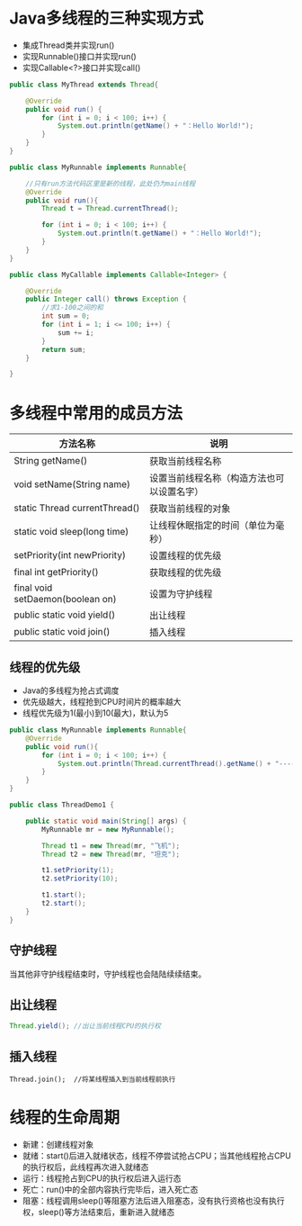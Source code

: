 # Java多线程的三种实现方式

- 集成Thread类并实现run()
- 实现Runnable()接口并实现run()
- 实现Callable<?>接口并实现call()

```java
public class MyThread extends Thread{

    @Override
    public void run() {
        for (int i = 0; i < 100; i++) {
            System.out.println(getName() + "：Hello World!");
        }
    }
}
```

```java
public class MyRunnable implements Runnable{

    //只有run方法代码区里是新的线程，此处仍为main线程
    @Override
    public void run(){
        Thread t = Thread.currentThread();

        for (int i = 0; i < 100; i++) {
            System.out.println(t.getName() + "：Hello World!");
        }
    }
}
```

```java
public class MyCallable implements Callable<Integer> {

    @Override
    public Integer call() throws Exception {
        //求1-100之间的和
        int sum = 0;
        for (int i = 1; i <= 100; i++) {
            sum += i;
        }
        return sum;
    }

}
```



# 多线程中常用的成员方法

| 方法名称                         | 说明                                       |
| -------------------------------- | ------------------------------------------ |
| String getName()                 | 获取当前线程名称                           |
| void setName(String name)        | 设置当前线程名称（构造方法也可以设置名字） |
| static Thread currentThread()    | 获取当前线程的对象                         |
| static void sleep(long time)     | 让线程休眠指定的时间（单位为毫秒）         |
| setPriority(int newPriority)     | 设置线程的优先级                           |
| final int getPriority()          | 获取线程的优先级                           |
| final void setDaemon(boolean on) | 设置为守护线程                             |
| public static void yield()       | 出让线程                                   |
| public static void join()        | 插入线程                                   |



## 线程的优先级

- Java的多线程为抢占式调度
- 优先级越大，线程抢到CPU时间片的概率越大
- 线程优先级为1(最小)到10(最大)，默认为5

```java
public class MyRunnable implements Runnable{
    @Override
    public void run(){
        for (int i = 0; i < 100; i++) {
            System.out.println(Thread.currentThread().getName() + "------" + i);
        }
    }
}
```

```java
public class ThreadDemo1 {

    public static void main(String[] args) {
        MyRunnable mr = new MyRunnable();

        Thread t1 = new Thread(mr, "飞机");
        Thread t2 = new Thread(mr, "坦克");

        t1.setPriority(1);
        t2.setPriority(10);

        t1.start();
        t2.start();
    }
}
```



## 守护线程

当其他非守护线程结束时，守护线程也会陆陆续续结束。



## 出让线程

```java
Thread.yield(); //出让当前线程CPU的执行权
```



## 插入线程

```
Thread.join();	//将某线程插入到当前线程前执行
```



# 线程的生命周期

- 新建：创建线程对象
- 就绪：start()后进入就绪状态，线程不停尝试抢占CPU；当其他线程抢占CPU的执行权后，此线程再次进入就绪态
- 运行：线程抢占到CPU的执行权后进入运行态
- 死亡：run()中的全部内容执行完毕后，进入死亡态
- 阻塞：线程调用sleep()等阻塞方法后进入阻塞态，没有执行资格也没有执行权，sleep()等方法结束后，重新进入就绪态

